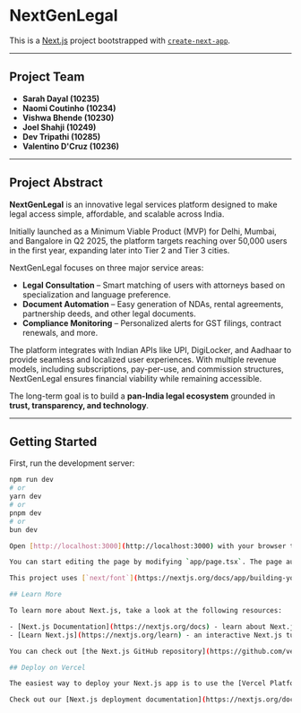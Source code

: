 # NextGenLegal

This is a [Next.js](https://nextjs.org) project bootstrapped with [`create-next-app`](https://nextjs.org/docs/app/api-reference/cli/create-next-app).

---

## Project Team

- **Sarah Dayal (10235)**
- **Naomi Coutinho (10234)**
- **Vishwa Bhende (10230)**
- **Joel Shahji (10249)**
- **Dev Tripathi (10285)**
- **Valentino D'Cruz (10236)**

---

## Project Abstract

**NextGenLegal** is an innovative legal services platform designed to make legal access simple, affordable, and scalable across India.

Initially launched as a Minimum Viable Product (MVP) for Delhi, Mumbai, and Bangalore in Q2 2025, the platform targets reaching over 50,000 users in the first year, expanding later into Tier 2 and Tier 3 cities.

NextGenLegal focuses on three major service areas:

- **Legal Consultation** – Smart matching of users with attorneys based on specialization and language preference.
- **Document Automation** – Easy generation of NDAs, rental agreements, partnership deeds, and other legal documents.
- **Compliance Monitoring** – Personalized alerts for GST filings, contract renewals, and more.

The platform integrates with Indian APIs like UPI, DigiLocker, and Aadhaar to provide seamless and localized user experiences. With multiple revenue models, including subscriptions, pay-per-use, and commission structures, NextGenLegal ensures financial viability while remaining accessible.

The long-term goal is to build a **pan-India legal ecosystem** grounded in **trust, transparency, and technology**.

---

## Getting Started

First, run the development server:

```bash
npm run dev
# or
yarn dev
# or
pnpm dev
# or
bun dev

Open [http://localhost:3000](http://localhost:3000) with your browser to see the result.

You can start editing the page by modifying `app/page.tsx`. The page auto-updates as you edit the file.

This project uses [`next/font`](https://nextjs.org/docs/app/building-your-application/optimizing/fonts) to automatically optimize and load [Geist](https://vercel.com/font), a new font family for Vercel.

## Learn More

To learn more about Next.js, take a look at the following resources:

- [Next.js Documentation](https://nextjs.org/docs) - learn about Next.js features and API.
- [Learn Next.js](https://nextjs.org/learn) - an interactive Next.js tutorial.

You can check out [the Next.js GitHub repository](https://github.com/vercel/next.js) - your feedback and contributions are welcome!

## Deploy on Vercel

The easiest way to deploy your Next.js app is to use the [Vercel Platform](https://vercel.com/new?utm_medium=default-template&filter=next.js&utm_source=create-next-app&utm_campaign=create-next-app-readme) from the creators of Next.js.

Check out our [Next.js deployment documentation](https://nextjs.org/docs/app/building-your-application/deploying) for more details.
